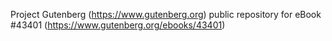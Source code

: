 Project Gutenberg (https://www.gutenberg.org) public repository for eBook #43401 (https://www.gutenberg.org/ebooks/43401)
